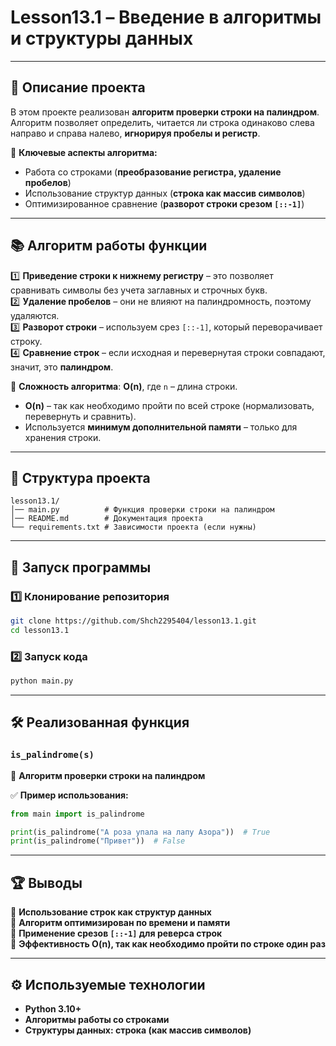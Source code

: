 # **Lesson13.1 – Введение в алгоритмы и структуры данных**  

---

## 📌 **Описание проекта**  
В этом проекте реализован **алгоритм проверки строки на палиндром**.  
Алгоритм позволяет определить, читается ли строка одинаково слева направо и справа налево, **игнорируя пробелы и регистр**.  

🔹 **Ключевые аспекты алгоритма:**  
- Работа со строками (**преобразование регистра, удаление пробелов**)  
- Использование структур данных (**строка как массив символов**)  
- Оптимизированное сравнение (**разворот строки срезом `[::-1]`**)  

---

## 📚 **Алгоритм работы функции**  

1️⃣ **Приведение строки к нижнему регистру** – это позволяет сравнивать символы без учета заглавных и строчных букв.  
2️⃣ **Удаление пробелов** – они не влияют на палиндромность, поэтому удаляются.  
3️⃣ **Разворот строки** – используем срез `[::-1]`, который переворачивает строку.  
4️⃣ **Сравнение строк** – если исходная и перевернутая строки совпадают, значит, это **палиндром**.  

📌 **Сложность алгоритма**: **O(n)**, где `n` – длина строки.  
- **O(n)** – так как необходимо пройти по всей строке (нормализовать, перевернуть и сравнить).  
- Используется **минимум дополнительной памяти** – только для хранения строки.  

---

## 📂 **Структура проекта**  
```
lesson13.1/
│── main.py          # Функция проверки строки на палиндром
│── README.md        # Документация проекта
└── requirements.txt # Зависимости проекта (если нужны)
```

---

## 🚀 **Запуск программы**  

### **1️⃣ Клонирование репозитория**  
```bash
git clone https://github.com/Shch2295404/lesson13.1.git
cd lesson13.1
```

### **2️⃣ Запуск кода**  
```bash
python main.py
```

---

## 🛠 **Реализованная функция**  

### **`is_palindrome(s)`**  
📌 **Алгоритм проверки строки на палиндром**  

✅ **Пример использования:**  
```python
from main import is_palindrome

print(is_palindrome("А роза упала на лапу Азора"))  # True
print(is_palindrome("Привет"))  # False
```

---

## 🏆 **Выводы**  
🔹 **Использование строк как структур данных**  
🔹 **Алгоритм оптимизирован по времени и памяти**  
🔹 **Применение срезов `[::-1]` для реверса строк**  
🔹 **Эффективность O(n), так как необходимо пройти по строке один раз**  

---

## ⚙ **Используемые технологии**  
- **Python 3.10+**  
- **Алгоритмы работы со строками**  
- **Структуры данных: строка (как массив символов)**  
